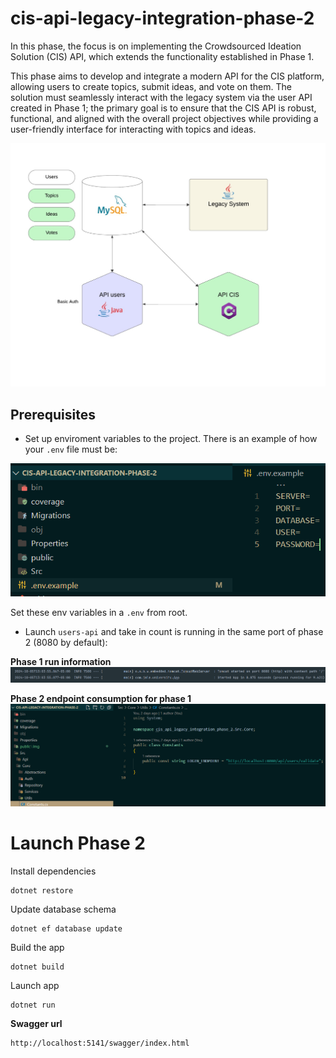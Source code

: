 # cis-api-legacy-integration-phase-2

In this phase, the focus is on implementing the Crowdsourced Ideation Solution (CIS) API, which extends the functionality established in Phase 1.

 This phase aims to develop and integrate a modern API for the CIS platform, allowing users to create topics, submit ideas, and vote on them. The solution must seamlessly interact with the legacy system via the user API created in Phase 1; the primary goal is to ensure that the CIS API is robust, functional, and aligned with the overall project objectives while providing a user-friendly interface for interacting with topics and ideas.

![phase2.png](public/img/phase2.png)

## Prerequisites

- Set up enviroment variables to the project. There is an example of how your `.env` file must be:

![env_example](public/img/env_file_example.png)

Set these env variables in a `.env` from root.

- Launch `users-api` and take in count is running in the same port of phase 2 (8080 by default):

**Phase 1 run information**
![phase_1server](public/img/phase1_server.png)

**Phase 2 endpoint consumption for phase 1**
![phase_2_endpoint](public/img/phase_2_endpoint_phase1.png)

# Launch Phase 2

Install dependencies
```
dotnet restore
```
Update database schema
```
dotnet ef database update
```
Build the app
```
dotnet build
```
Launch app
```
dotnet run
```

**Swagger url**
```
http://localhost:5141/swagger/index.html
```